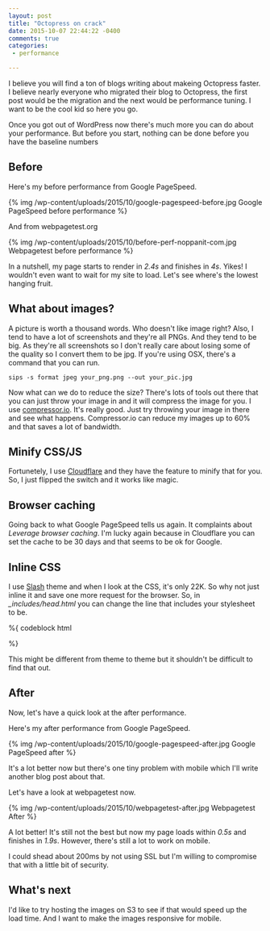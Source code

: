 ```yaml
---
layout: post
title: "Octopress on crack"
date: 2015-10-07 22:44:22 -0400
comments: true
categories: 
 - performance

---
```


I believe you will find a ton of blogs writing about makeing Octopress faster. I believe nearly everyone who migrated their blog to Octopress, the first post would be the migration and the next would be performance tuning. I want to be the cool kid so here you go. 

Once you got out of WordPress now there's much more you can do about your performance. But before you start, nothing can be done before you have the baseline numbers

## Before

Here's my before performance from Google PageSpeed.

{% img /wp-content/uploads/2015/10/google-pagespeed-before.jpg Google PageSpeed before performance %}

And from webpagetest.org

{% img /wp-content/uploads/2015/10/before-perf-noppanit-com.jpg Webpagetest before performance %}

In a nutshell, my page starts to render in *2.4s* and finishes in *4s*. Yikes! I wouldn't even want to wait for my site to load. Let's see where's the lowest hanging fruit. 

## What about images?

A picture is worth a thousand words. Who doesn't like image right? Also, I tend to have a lot of screenshots and they're all PNGs. And they tend to be big. As they're all screenshots so I don't really care about losing some of the quality so I convert them to be jpg. If you're using OSX, there's a command that you can run. 

```
sips -s format jpeg your_png.png --out your_pic.jpg
```

Now what can we do to reduce the size? There's lots of tools out there that you can just throw your image in and it will compress the image for you. I use [compressor.io][1]. It's really good. Just try throwing your image in there and see what happens. Compressor.io can reduce my images up to 60% and that saves a lot of bandwidth.

## Minify CSS/JS

Fortunetely, I use [Cloudflare][2] and they have the feature to minify that for you. So, I just flipped the switch and it works like magic. 

## Browser caching

Going back to what Google PageSpeed tells us again. It complaints about *Leverage browser caching*. I'm lucky again because in Cloudflare you can set the cache to be 30 days and that seems to be ok for Google.

## Inline CSS

I use [Slash][3] theme and when I look at the CSS, it's only 22K. So why not just inline it and save one more request for the browser. So, in *_includes/head.html* you can change the line that includes your stylesheet to be. 

%{ codeblock html
<style>
	{% include screen.css %}
</style>
%}

This might be different from theme to theme but it shouldn't be difficult to find that out. 

## After

Now, let's have a quick look at the after performance. 

Here's my after performance from Google PageSpeed.

{% img /wp-content/uploads/2015/10/google-pagespeed-after.jpg Google PageSpeed after %}

It's a lot better now but there's one tiny problem with mobile which I'll write another blog post about that.

Let's have a look at webpagetest now.

{% img /wp-content/uploads/2015/10/webpagetest-after.jpg Webpagetest After %}

A lot better! It's still not the best but now my page loads within *0.5s* and finishes in *1.9s*. However, there's still a lot to work on mobile.

I could shead about 200ms by not using SSL but I'm willing to compromise that with a little bit of security.

## What's next

I'd like to try hosting the images on S3 to see if that would speed up the load time. And I want to make the images responsive for mobile.

 [1]: https://compressor.io/
 [2]: https://www.cloudflare.com/
 [3]: https://github.com/tommy351/Octopress-Theme-Slash

